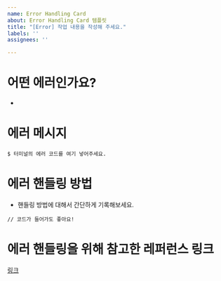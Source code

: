 ```yaml
---
name: Error Handling Card
about: Error Handling Card 템플릿
title: "[Error] 작업 내용을 작성해 주세요."
labels: ''
assignees: ''

---
```


# 어떤 에러인가요?
- 
# 에러 메시지

```
$ 터미널의 에러 코드를 여기 넣어주세요.

```

# 에러 핸들링 방법
 - 핸들링 방법에 대해서 간단하게 기록해보세요.
```
// 코드가 들어가도 좋아요!
```

# 에러 핸들링을 위해 참고한 레퍼런스 링크
[링크](URL)
